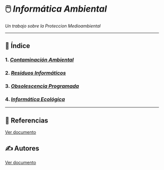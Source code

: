 # 🖱️ ***Informática Ambiental***
_Un trabajo sobre la Proteccion Medioambiental_

---
## 📑 Índice

### 1. _[Contaminación Ambiental](contaminacion_ambiental.md)_
### 2. _[Residuos Informáticos](residuo_informatico.md)_
### 3. _[Obsolescencia Programada](obsolescencia.md)_
### 4. _[Informática Ecológica](informatica_ecologica.md)_

---

## 📖 Referencias
[Ver documento](referencias.md)

## ✍️ Autores
[Ver documento](autores.md)
